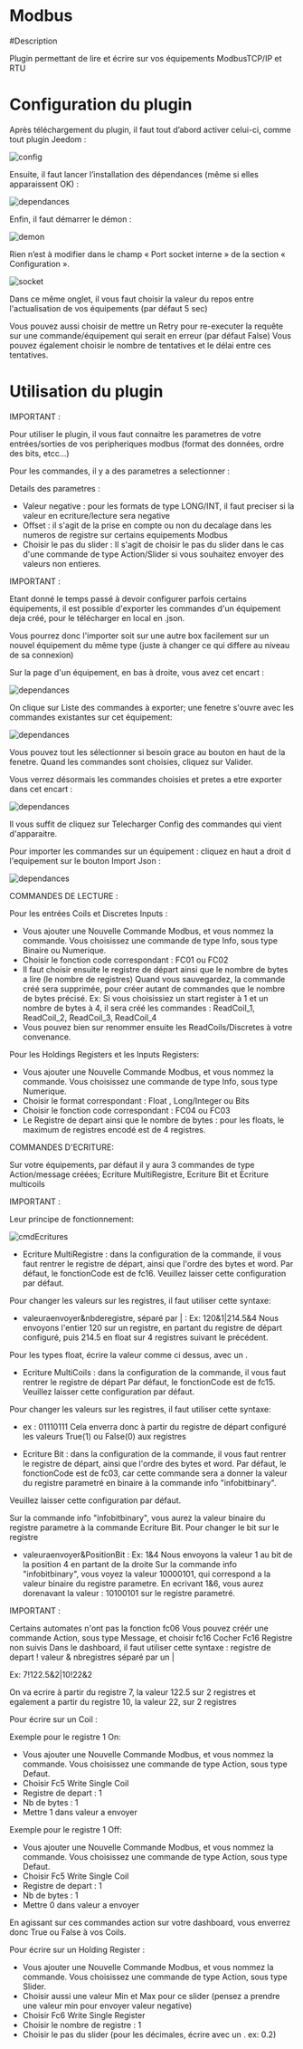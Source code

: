 # Modbus

#Description

Plugin permettant de lire et écrire sur vos équipements ModbusTCP/IP et RTU



# Configuration du plugin

Après téléchargement du plugin, il faut tout d’abord activer celui-ci, comme tout plugin Jeedom :

![config](../images/ModbusActiv.png)

Ensuite, il faut lancer l’installation des dépendances (même si elles apparaissent OK) :

![dependances](../images/ModbusDep.png)

Enfin, il faut démarrer le démon :

![demon](../images/ModbusDemon.png)

Rien n’est à modifier dans le champ « Port socket interne » de la section « Configuration ».

![socket](../images/ModbusConfig.png)

Dans ce même onglet, il vous faut choisir la valeur du repos entre l'actualisation de vos équipements (par défaut 5 sec)

Vous pouvez aussi choisir de mettre un Retry pour re-executer la requête sur une commande/équipement qui serait en erreur (par défaut False)
Vous pouvez également choisir le nombre de tentatives et le délai entre ces tentatives.




# Utilisation du plugin


IMPORTANT :

Pour utiliser le plugin, il vous faut connaitre les parametres de votre entrées/sorties de vos peripheriques modbus (format des données, ordre des bits, etcc...)

Pour les commandes, il y a des parametres a selectionner :

Details des parametres :
- Valeur negative : pour les formats de type LONG/INT, il faut preciser si la valeur en ecriture/lecture sera negative
- Offset : il s'agit de la prise en compte ou non du decalage dans les numeros de registre sur certains equipements Modbus
- Choisir le pas du slider : Il s'agit de choisir le pas du slider dans le cas d'une commande de type Action/Slider si vous souhaitez envoyer des valeurs non entieres.




IMPORTANT :

Etant donné le temps passé à devoir configurer parfois certains équipements, il est possible d'exporter les commandes d'un équipement deja créé, pour le télécharger en local en .json.

Vous pourrez donc l'importer soit sur une autre box facilement sur un nouvel équipement du même type (juste à changer ce qui differe au niveau de sa connexion)


Sur la page d'un équipement, en bas à droite, vous avez cet encart : 

![dependances](../images/exportFunction.png)


On clique sur Liste des commandes à exporter; une fenetre s'ouvre avec les commandes existantes sur cet équipement:

![dependances](../images/choiceCmds.png)

Vous pouvez tout les sélectionner si besoin grace au bouton en haut de la fenetre. 
Quand les commandes sont choisies, cliquez sur Valider.



Vous verrez désormais les commandes choisies et pretes a etre exporter dans cet encart :

![dependances](../images/exportCmds.png)

Il vous suffit de cliquez sur Telecharger Config des commandes qui vient d'apparaitre.



Pour importer les commandes sur un équipement : cliquez en haut a droit d l'equipement sur le bouton Import Json :

![dependances](../images/importFunction.png)












COMMANDES DE LECTURE :

Pour les entrées Coils et Discretes Inputs :  
  - Vous ajouter une Nouvelle Commande Modbus, et vous nommez la commande. Vous choisissez une commande de type Info, sous type Binaire ou Numerique.
  - Choisir le fonction code correspondant : FC01 ou FC02
  - Il faut choisir ensuite le registre de départ ainsi que le nombre de bytes a lire (le nombre de registres)
  Quand vous sauvegardez, la commande créé sera supprimée, pour créer autant de commandes que le nombre de bytes précisé.
  Ex: Si vous choisissiez un start register à 1 et un nombre de bytes à 4, il sera créé les commandes : ReadCoil_1, ReadCoil_2, ReadCoil_3, ReadCoil_4
  - Vous pouvez bien sur renommer ensuite les ReadCoils/Discretes à votre convenance.



  Pour les Holdings Registers et les Inputs Registers:
  - Vous ajouter une Nouvelle Commande Modbus, et vous nommez la commande. Vous choisissez une commande de type Info, sous type Numerique.
  - Choisir le format correspondant : Float , Long/Integer ou Bits
  - Choisir le fonction code correspondant : FC04 ou FC03
  - Le Registre de depart ainsi que le nombre de bytes : pour les floats, le maximum de registres encodé est de 4 registres.



COMMANDES D'ECRITURE:

 Sur votre équipements, par défaut il y aura 3 commandes de type Action/message créées; Ecriture MultiRegistre, Ecriture Bit et Ecriture multicoils


IMPORTANT :


 Leur principe de fonctionnement:



![cmdEcritures](../images/modbusCmdsEcritures.png)




  - Ecriture MultiRegistre : dans la configuration de la commande, il vous faut rentrer le registre de départ, ainsi que l'ordre des bytes et word.
  Par défaut, le fonctionCode est de fc16. Veuillez laisser cette configuration par défaut.

  Pour changer les valeurs sur les registres, il faut utiliser cette syntaxe:
  - valeuraenvoyer&nbderegistre, séparé par | :   Ex:  120&1|214.5&4      Nous envoyons l'entier 120 sur un registre, en partant du registre de départ configuré,
  puis 214.5 en float sur 4 registres suivant le précédent.

  Pour les types float, écrire la valeur comme ci dessus, avec un .


  - Ecriture MultiCoils : dans la configuration de la commande, il vous faut rentrer le registre de départ
  Par défaut, le fonctionCode est de fc15. Veuillez laisser cette configuration par défaut.

  Pour changer les valeurs sur les registres, il faut utiliser cette syntaxe:
  -  ex : 01110111    Cela enverra donc à partir du registre de départ configuré les valeurs True(1) ou False(0) aux registres




  - Ecriture Bit : dans la configuration de la commande, il vous faut rentrer le registre de départ, ainsi que l'ordre des bytes et word.
  Par défaut, le fonctionCode est de fc03, car cette commande sera a donner la valeur du registre parametré en binaire à la commande info "infobitbinary".

  Veuillez laisser cette configuration par défaut.

  Sur la commande info "infobitbinary", vous aurez la valeur binaire du registre parametre à la commande Ecriture Bit.
  Pour changer le bit sur le registre

  - valeuraenvoyer&PositionBit :   Ex:  1&4      Nous envoyons la valeur 1 au bit de la position 4 en partant de la droite
  Sur la commande info "infobitbinary", vous voyez la valeur 10000101, qui correspond a la valeur binaire du registre parametre.
  En ecrivant 1&6, vous aurez dorenavant la valeur : 10100101 sur le registre parametré.



IMPORTANT :


Certains automates n'ont pas la fonction fc06
Vous pouvez créér une commande Action, sous type Message, et choisir fc16
Cocher Fc16 Registre non suivis
Dans le dashboard, il faut utiliser cette syntaxe :
registre de depart ! valeur & nbregistres séparé par un |

Ex: 7!122.5&2|10!22&2

On va ecrire à partir du registre 7, la valeur 122.5 sur 2 registres et egalement a partir du registre 10, la valeur 22, sur 2 registres



Pour écrire sur un Coil :

Exemple pour le registre 1 On:
- Vous ajouter une Nouvelle Commande Modbus, et vous nommez la commande. Vous choisissez une commande de type Action, sous type Defaut.
- Choisir Fc5 Write Single Coil
- Registre de depart : 1
- Nb de bytes : 1
- Mettre 1 dans valeur a envoyer

Exemple pour le registre 1 Off:
- Vous ajouter une Nouvelle Commande Modbus, et vous nommez la commande. Vous choisissez une commande de type Action, sous type Defaut.
- Choisir Fc5 Write Single Coil
- Registre de depart : 1
- Nb de bytes : 1
- Mettre 0 dans valeur a envoyer


En agissant sur ces commandes action sur votre dashboard, vous enverrez donc True ou False à vos Coils.




Pour écrire sur un Holding Register :

- Vous ajouter une Nouvelle Commande Modbus, et vous nommez la commande. Vous choisissez une commande de type Action, sous type Slider.
- Choisir aussi une valeur Min et Max pour ce slider (pensez a prendre une valeur min pour envoyer valeur negative)
- Choisir Fc6 Write Single Register
- Choisir le nombre de registre : 1
- Choisir le pas du slider (pour les décimales, écrire avec un .   ex: 0.2)
